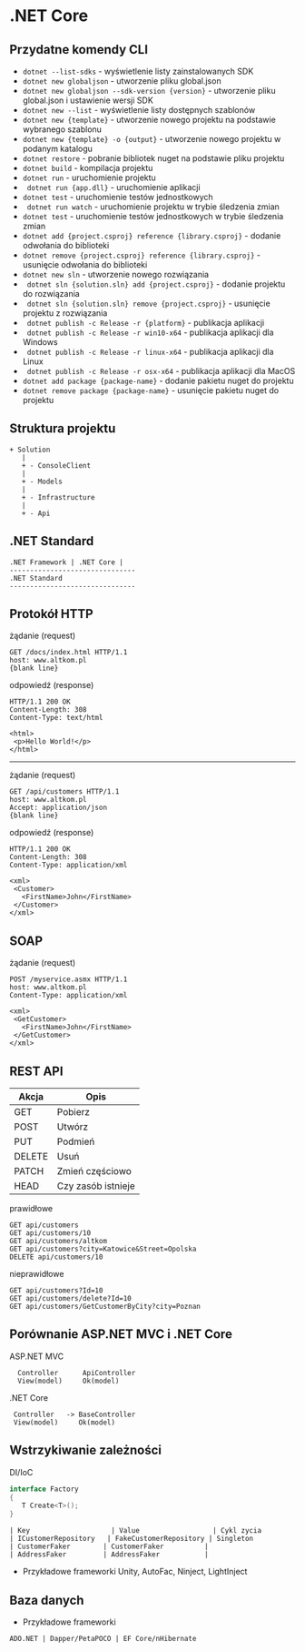 # .NET Core

## Przydatne komendy CLI
- ``` dotnet --list-sdks ``` - wyświetlenie listy zainstalowanych SDK
- ``` dotnet new globaljson ``` - utworzenie pliku global.json
- ``` dotnet new globaljson --sdk-version {version} ``` - utworzenie pliku global.json i ustawienie wersji SDK
- ``` dotnet new --list ``` - wyświetlenie listy dostępnych szablonów
- ``` dotnet new {template} ``` - utworzenie nowego projektu na podstawie wybranego szablonu
- ``` dotnet new {template} -o {output} ``` - utworzenie nowego projektu w podanym katalogu
- ``` dotnet restore ``` - pobranie bibliotek nuget na podstawie pliku projektu
- ``` dotnet build ``` - kompilacja projektu
- ``` dotnet run ``` - uruchomienie projektu
- ``` dotnet run {app.dll}``` - uruchomienie aplikacji
- ``` dotnet test ``` - uruchomienie testów jednostkowych
- ``` dotnet run watch``` - uruchomienie projektu w trybie śledzenia zmian
- ``` dotnet test ``` - uruchomienie testów jednostkowych w trybie śledzenia zmian
- ``` dotnet add {project.csproj} reference {library.csproj} ``` - dodanie odwołania do biblioteki
- ``` dotnet remove {project.csproj} reference {library.csproj} ``` - usunięcie odwołania do biblioteki
- ``` dotnet new sln ``` - utworzenie nowego rozwiązania
- ``` dotnet sln {solution.sln} add {project.csproj}``` - dodanie projektu do rozwiązania
- ``` dotnet sln {solution.sln} remove {project.csproj}``` - usunięcie projektu z rozwiązania
- ``` dotnet publish -c Release -r {platform}``` - publikacja aplikacji
- ``` dotnet publish -c Release -r win10-x64``` - publikacja aplikacji dla Windows
- ``` dotnet publish -c Release -r linux-x64``` - publikacja aplikacji dla Linux
- ``` dotnet publish -c Release -r osx-x64``` - publikacja aplikacji dla MacOS
- ``` dotnet add package {package-name} ``` - dodanie pakietu nuget do projektu
- ``` dotnet remove package {package-name} ``` - usunięcie pakietu nuget do projektu

## Struktura projektu
~~~
+ Solution
   |
   + - ConsoleClient
   |
   + - Models
   |
   + - Infrastructure
   |
   + - Api
~~~   

## .NET Standard

~~~
.NET Framework | .NET Core | 
-------------------------------
.NET Standard
-------------------------------
~~~

## Protokół HTTP

żądanie (request)
~~~
GET /docs/index.html HTTP/1.1
host: www.altkom.pl
{blank line}
~~~

odpowiedź (response)
~~~
HTTP/1.1 200 OK 
Content-Length: 308
Content-Type: text/html

<html>
 <p>Hello World!</p>
</html>
~~~

----


żądanie (request)
~~~
GET /api/customers HTTP/1.1
host: www.altkom.pl
Accept: application/json
{blank line}
~~~

odpowiedź (response)
~~~
HTTP/1.1 200 OK 
Content-Length: 308
Content-Type: application/xml

<xml>
 <Customer>
   <FirstName>John</FirstName>
 </Customer>
</xml>
~~~



## SOAP 
żądanie (request)

~~~
POST /myservice.asmx HTTP/1.1
host: www.altkom.pl
Content-Type: application/xml

<xml>
 <GetCustomer>
   <FirstName>John</FirstName>
 </GetCustomer>
</xml>
~~~

## REST API

| Akcja  | Opis                  |
|--------|-----------------------|
| GET    | Pobierz               |
| POST   | Utwórz                |
| PUT    | Podmień               |
| DELETE | Usuń                  |
| PATCH  | Zmień częściowo       |
| HEAD   | Czy zasób istnieje    |


prawidłowe
~~~
GET api/customers
GET api/customers/10
GET api/customers/altkom
GET api/customers?city=Katowice&Street=Opolska
DELETE api/customers/10
~~~

nieprawidłowe
~~~
GET api/customers?Id=10
GET api/customers/delete?Id=10
GET api/customers/GetCustomerByCity?city=Poznan
~~~

## Porównanie ASP.NET MVC i .NET Core

ASP.NET MVC 
~~~
  Controller 	  ApiController
  View(model)	  Ok(model)
~~~

.NET Core
~~~
 Controller   -> BaseController
 View(model)     Ok(model)
~~~

## Wstrzykiwanie zależności

DI/IoC 

~~~ csharp
interface Factory
{
   T Create<T>();
}
~~~


~~~
| Key 			         | Value                  | Cykl zycia
| ICustomerRepository	| FakeCustomerRepository | Singleton
| CustomerFaker		   | CustomerFaker          |
| AddressFaker 		   | AddressFaker           |
~~~

- Przykładowe frameworki
Unity, AutoFac, Ninject, LightInject
 
## Baza danych

- Przykładowe frameworki
~~~
ADO.NET | Dapper/PetaPOCO | EF Core/nHibernate
~~~

 






